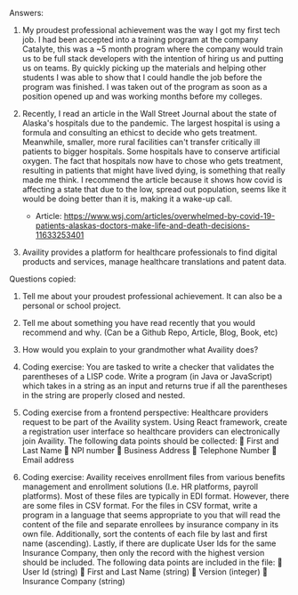 Answers:

1. My proudest professional achievement was the way I got my first tech job. I had been accepted into 
   a training program at the company Catalyte, this was a ~5 month program where the company would 
   train us to be full stack developers with the intention of hiring us and putting us on teams. By 
   quickly picking up the materials and helping other students I was able to show that I could handle 
   the job before the program was finished. I was taken out of the program as soon as a position opened
   up and was working months before my colleges.
   
2. Recently, I read an article in the Wall Street Journal about the state of Alaska's hospitals due to the pandemic.
   The largest hospital is using a formula and consulting an ethicst to decide who gets treatment. Meanwhile, smaller,
   more rural facilities can't transfer critically ill patients to bigger hospitals. Some hospitals have to conserve
   artificial oxygen. The fact that hospitals now have to chose who gets treatment, resulting in patients that might
   have lived dying, is something that really made me think. I recommend the article because it shows how covid is
   affecting a state that due to the low, spread out population, seems like it would be doing better than it is, making
   it a wake-up call.
   - Article: https://www.wsj.com/articles/overwhelmed-by-covid-19-patients-alaskas-doctors-make-life-and-death-decisions-11633253401
   
3. Availity provides a platform for healthcare professionals to find digital products and services, manage
   healthcare translations and patent data.


   


Questions copied:
1. Tell me about your proudest professional achievement. It can also be a personal or school project.
2. Tell me about something you have read recently that you would recommend and why. (Can be a Github
   Repo, Article, Blog, Book, etc)
3. How would you explain to your grandmother what Availity does?
4. Coding exercise: You are tasked to write a checker that validates the parentheses of a LISP code. Write
   a program (in Java or JavaScript) which takes in a string as an input and returns true if all the
   parentheses in the string are properly closed and nested.
5. Coding exercise from a frontend perspective: Healthcare providers request to be part of the Availity
   system. Using React framework, create a registration user interface so healthcare providers can
   electronically join Availity. The following data points should be collected:
    First and Last Name
    NPI number
    Business Address
    Telephone Number
    Email address

6. Coding exercise: Availity receives enrollment files from various benefits management and enrollment
   solutions (I.e. HR platforms, payroll platforms). Most of these files are typically in EDI format. However,
   there are some files in CSV format. For the files in CSV format, write a program in a language that seems
   appropriate to you that will read the content of the file and separate enrollees by insurance company in its
   own file. Additionally, sort the contents of each file by last and first name (ascending). Lastly, if there are
   duplicate User Ids for the same Insurance Company, then only the record with the highest version should
   be included. The following data points are included in the file:
    User Id (string)
    First and Last Name (string)
    Version (integer)
    Insurance Company (string)
